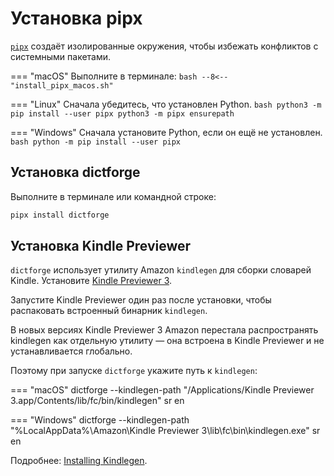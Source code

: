 # Установка pipx
[`pipx`](https://pypa.github.io/pipx/) создаёт изолированные окружения, чтобы избежать конфликтов с системными пакетами.

=== "macOS"
    Выполните в терминале:
    ```bash
    --8<-- "install_pipx_macos.sh"
    ```

=== "Linux"
    Сначала убедитесь, что установлен Python.
    ```bash
    python3 -m pip install --user pipx
    python3 -m pipx ensurepath
    ```

=== "Windows"
    Сначала установите Python, если он ещё не установлен.
    ```bash
    python -m pip install --user pipx
    ```

## Установка dictforge
Выполните в терминале или командной строке:

```bash
pipx install dictforge
```

## Установка Kindle Previewer

`dictforge` использует утилиту Amazon `kindlegen` для сборки словарей Kindle. Установите
[Kindle Previewer 3](https://kdp.amazon.com/en_US/help/topic/G202131170).

Запустите Kindle Previewer один раз после установки, чтобы распаковать встроенный бинарник `kindlegen`.

В новых версиях Kindle Previewer 3 Amazon перестала распространять kindlegen как отдельную утилиту — она встроена
в Kindle Previewer и не устанавливается глобально.

Поэтому при запуске `dictforge` укажите путь к `kindlegen`:

=== "macOS"
    dictforge --kindlegen-path "/Applications/Kindle Previewer 3.app/Contents/lib/fc/bin/kindlegen" sr en

=== "Windows"
    dictforge --kindlegen-path "%LocalAppData%\\Amazon\\Kindle Previewer 3\\lib\\fc\\bin\\kindlegen.exe" sr en

Подробнее: [Installing Kindlegen](https://www.jutoh.com/kindlegen.html).
